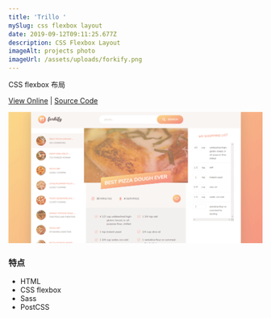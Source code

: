 ```yaml
---
title: 'Trillo '
mySlug: css flexbox layout
date: 2019-09-12T09:11:25.677Z
description: CSS Flexbox Layout
imageAlt: projects photo
imageUrl: /assets/uploads/forkify.png
---
```

CSS flexbox 布局

[View Online](https://flexcss.netlify.com/) | [Source Code](https://github.com/byodian/trillo/)

![trillo](https://raw.githubusercontent.com/byodian/logpic/master/trillo3.png)

### 特点
- HTML
- CSS flexbox
- Sass
- PostCSS
